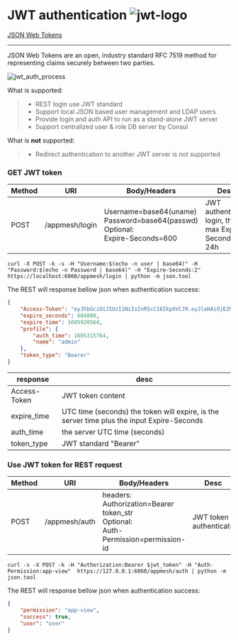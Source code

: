 # JWT authentication  ![jwt-logo](https://jwt.io/img/pic_logo.svg)
[JSON Web Tokens](https://jwt.io/)

------

JSON Web Tokens are an open, industry standard RFC 7519 method for representing claims securely between two parties.

![jwt_auth_process](https://cdn2.auth0.com/docs/media/articles/api-auth/client-credentials-grant.png)

What is supported:

> * REST login use JWT standard
> * Support local JSON based user management and LDAP users
> * Provide login and auth API to run as a stand-alone JWT server
> * Support centralized user & role DB server by Consul

What is **not** supported:
> * Redirect authentication to another JWT server is not supported


### GET JWT token

| Method | URI            | Body/Headers                                                                               | Desc                                                  |
| ------ | -------------- | ------------------------------------------------------------------------------------------ | ----------------------------------------------------- |
| POST   | /appmesh/login | Username=base64(uname) <br> Password=base64(passwd) <br> Optional: <br> Expire-Seconds=600 | JWT authenticate login, the max Expire-Seconds is 24h |

```shell
curl -X POST -k -s -H "Username:$(echo -n user | base64)" -H "Password:$(echo -n Password | base64)" -H "Expire-Seconds:2" https://localhost:6060/appmesh/login | python -m json.tool
```
The REST will response bellow json when authentication success:

```json
{
	"Access-Token": "eyJhbGciOiJIUzI1NiIsInR5cCI6IkpXVCJ9.eyJleHAiOjE2MDU5MjA1NjQsImlhdCI6MTYwNTMxNTc2NCwiaXNzIjoiYXBwbWVzaC1hdXRoMCIsIm5hbWUiOiJhZG1pbiJ9.hPOGoU5cl8TexQKyUnKpSi4r9Hy0Vhi03A-mCyQfpXw",
	"expire_seconds": 604800,
	"expire_time": 1605920564,
	"profile": {
		"auth_time": 1605315764,
		"name": "admin"
	},
	"token_type": "Bearer"
}
```

| response     | desc                                                                                       |
| ------------ | ------------------------------------------------------------------------------------------ |
| Access-Token | JWT token content                                                                          |
| expire_time  | UTC time (seconds) the token will expire, is the server time plus the input Expire-Seconds |
| auth_time    | the server UTC time (seconds)                                                              |
| token_type   | JWT standard "Bearer"                                                                      |


### Use JWT token for REST request

| Method | URI           | Body/Headers                                                                                    | Desc                   |
| ------ | ------------- | ----------------------------------------------------------------------------------------------- | ---------------------- |
| POST   | /appmesh/auth | headers: <br> Authorization=Bearer token_str  <br> Optional: <br> Auth-Permission=permission-id | JWT token authenticate |

```shell
curl -s -X POST -k -H "Authorization:Bearer $jwt_token" -H "Auth-Permission:app-view"  https://127.0.0.1:6060/appmesh/auth | python -m json.tool
```
The REST will response bellow json when authentication success:
```json
{
    "permission": "app-view",
    "success": true,
    "user": "user"
}
```
